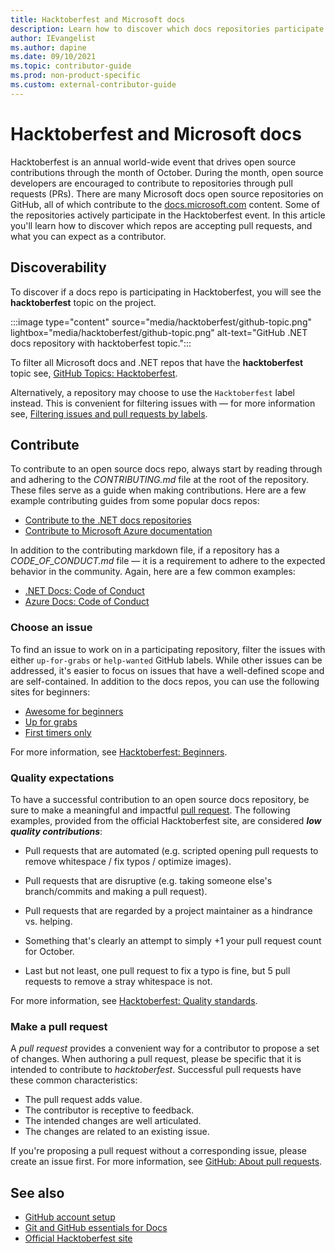 ```yaml
---
title: Hacktoberfest and Microsoft docs
description: Learn how to discover which docs repositories participate in Hacktoberfest, how to contribute, and what you can expect as a contributor.
author: IEvangelist
ms.author: dapine
ms.date: 09/10/2021
ms.topic: contributor-guide
ms.prod: non-product-specific
ms.custom: external-contributor-guide
---
```


# Hacktoberfest and Microsoft docs

Hacktoberfest is an annual world-wide event that drives open source contributions through the month of October. During the month, open source developers are encouraged to contribute to repositories through pull requests (PRs). There are many Microsoft docs open source repositories on GitHub, all of which contribute to the [docs.microsoft.com](https://docs.microsoft.com) content. Some of the repositories actively participate in the Hacktoberfest event. In this article you'll learn how to discover which repos are accepting pull requests, and what you can expect as a contributor.

## Discoverability

To discover if a docs repo is participating in Hacktoberfest, you will see the **hacktoberfest** topic on the project.

:::image type="content" source="media/hacktoberfest/github-topic.png" lightbox="media/hacktoberfest/github-topic.png" alt-text="GitHub .NET docs repository with hacktoberfest topic.":::

To filter all Microsoft docs and .NET repos that have the **hacktoberfest** topic see, [GitHub Topics: Hacktoberfest](https://github.com/topics/hacktoberfest?q=org%3AMicrosoftDocs+org%3Adotnet).

Alternatively, a repository may choose to use the `Hacktoberfest` label instead. This is convenient for filtering issues with &mdash; for more information see, [Filtering issues and pull requests by labels](https://docs.github.com/github/administering-a-repository/finding-information-in-a-repository/filtering-issues-and-pull-requests-by-labels).

## Contribute

To contribute to an open source docs repo, always start by reading through and adhering to the _CONTRIBUTING.md_ file at the root of the repository. These files serve as a guide when making contributions. Here are a few example contributing guides from some popular docs repos:

- [Contribute to the .NET docs repositories](dotnet/dotnet-contribute.md)
- [Contribute to Microsoft Azure documentation](https://github.com/MicrosoftDocs/azure-docs/blob/master/CONTRIBUTING.md)

In addition to the contributing markdown file, if a repository has a *CODE_OF_CONDUCT.md* file &mdash; it is a requirement to adhere to the expected behavior in the community. Again, here are a few common examples:

- [.NET Docs: Code of Conduct](https://github.com/dotnet/docs/blob/main/CODE_OF_CONDUCT.md)
- [Azure Docs: Code of Conduct](https://github.com/MicrosoftDocs/azure-docs/blob/master/CODE_OF_CONDUCT.md)

### Choose an issue

To find an issue to work on in a participating repository, filter the issues with either `up-for-grabs` or `help-wanted` GitHub labels. While other issues can be addressed, it's easier to focus on issues that have a well-defined scope and are self-contained. In addition to the docs repos, you can use the following sites for beginners:

- [Awesome for beginners](https://github.com/mungell/awesome-for-beginners)
- [Up for grabs](https://up-for-grabs.net)
- [First timers only](https://www.firsttimersonly.com)

For more information, see [Hacktoberfest: Beginners](https://hacktoberfest.digitalocean.com/resources/beginners).

### Quality expectations

To have a successful contribution to an open source docs repository, be sure to make a meaningful and impactful [pull request](#make-a-pull-request). The following examples, provided from the official Hacktoberfest site, are considered ***low quality contributions***:


- Pull requests that are automated (e.g. scripted opening pull requests to remove whitespace / fix typos / optimize images).

- Pull requests that are disruptive (e.g. taking someone else's branch/commits and making a pull request).

- Pull requests that are regarded by a project maintainer as a hindrance vs. helping.
- Something that's clearly an attempt to simply +1 your pull request count for October.
- Last but not least, one pull request to fix a typo is fine, but 5 pull requests to remove a stray whitespace is not.

For more information, see [Hacktoberfest: Quality standards](https://hacktoberfest.digitalocean.com/resources/quality-standards).

### Make a pull request

A *pull request* provides a convenient way for a contributor to propose a set of changes. When authoring a pull request, please be specific that it is intended to contribute to *hacktoberfest*. Successful pull requests have these common characteristics:

- The pull request adds value.
- The contributor is receptive to feedback.
- The intended changes are well articulated.
- The changes are related to an existing issue.

If you're proposing a pull request without a corresponding issue, please create an issue first. For more information, see [GitHub: About pull requests](https://docs.github.com/github/collaborating-with-pull-requests/proposing-changes-to-your-work-with-pull-requests/about-pull-requests).

## See also

- [GitHub account setup](get-started-setup-github.md)
- [Git and GitHub essentials for Docs](git-github-fundamentals.md)
- [Official Hacktoberfest site](https://hacktoberfest.digitalocean.com)

